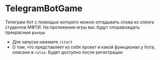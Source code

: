 # TelegramBotGame

Телеграм бот с помощью которого можно отгадывать слова из сленга студентов МФТИ. На протяжении игры вас будут споравождать прекрасные  ``факеры``
 
- Для запуска нажмите ``/start``
- О том, что представляет из себя проект и какой функционал у бота, описано в ``rulse``. Будет доступно после регистрации

